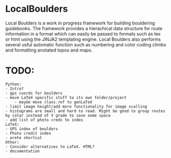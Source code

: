 # LocalBoulders
 Local Boulders is a work in progress framework for building bouldering guidebooks. The framework provides a hierachical data structure for route information in a format which can easily be passed to formats such as tex or html using the JINJA2 templating engine. Local Boulders also performs several usful automatic function such as numbering and color coding climbs and formatting anotated topos and maps. 

# TODO:
	Python:
	- Intro?
	- gps coords for boulders
	- move LaTeX specific stuff to its own folder/project
        - maybe move class.ref to genLaTeX
    - limit image height/add more functionality for image scalling
	- histograms are small and hard to read. Might be good to group routes by color instead of V grade to save some space
	- add list of photo creds to index
    LaTeX:
    - GPS index of boulders
	- Photo credit index
    - arete shortcut
    Other:
    - Consider alternatives to LaTeX. HTML?
    - documentation